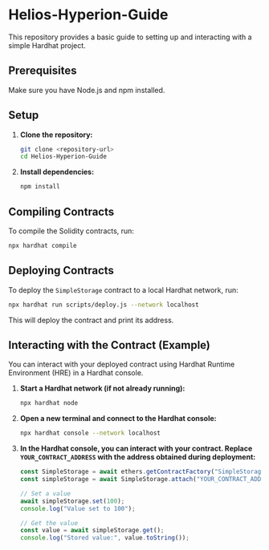 # Helios-Hyperion-Guide

This repository provides a basic guide to setting up and interacting with a simple Hardhat project.

## Prerequisites

Make sure you have Node.js and npm installed.

## Setup

1.  **Clone the repository:**

    ```bash
    git clone <repository-url>
    cd Helios-Hyperion-Guide
    ```

2.  **Install dependencies:**

    ```bash
    npm install
    ```

## Compiling Contracts

To compile the Solidity contracts, run:

```bash
npx hardhat compile
```

## Deploying Contracts

To deploy the `SimpleStorage` contract to a local Hardhat network, run:

```bash
npx hardhat run scripts/deploy.js --network localhost
```

This will deploy the contract and print its address.

## Interacting with the Contract (Example)

You can interact with your deployed contract using Hardhat Runtime Environment (HRE) in a Hardhat console.

1.  **Start a Hardhat network (if not already running):**

    ```bash
    npx hardhat node
    ```

2.  **Open a new terminal and connect to the Hardhat console:**

    ```bash
    npx hardhat console --network localhost
    ```

3.  **In the Hardhat console, you can interact with your contract. Replace `YOUR_CONTRACT_ADDRESS` with the address obtained during deployment:**

    ```javascript
    const SimpleStorage = await ethers.getContractFactory("SimpleStorage");
    const simpleStorage = await SimpleStorage.attach("YOUR_CONTRACT_ADDRESS");

    // Set a value
    await simpleStorage.set(100);
    console.log("Value set to 100");

    // Get the value
    const value = await simpleStorage.get();
    console.log("Stored value:", value.toString());
    ```
